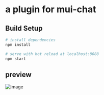 # a plugin for mui-chat

## Build Setup

``` bash
# install dependencies
npm install

# serve with hot reload at localhost:8088
npm start
```

## preview
![image](https://github.com/zhujunxi/manage-time/blob/master/preview/preview.png)